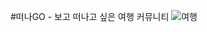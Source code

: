 #떠나GO - 보고  떠나고 싶은 여행 커뮤니티
![여행](https://user-images.githubusercontent.com/56705480/76706653-6e00f580-672c-11ea-8383-0c18aa20d429.png)
